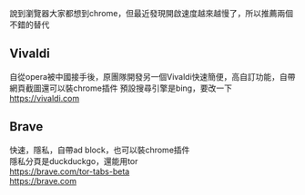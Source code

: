   說到瀏覽器大家都想到chrome，但最近發現開啟速度越來越慢了，所以推薦兩個不錯的替代  
  ## Vivaldi  
  自從opera被中國接手後，原團隊開發另一個Vivaldi快速簡便，高自訂功能，自帶網頁截圖還可以裝chrome插件 
  預設搜尋引擎是bing，要改一下  
  https://vivaldi.com  
  
  ## Brave
  快速，隱私，自帶ad block，也可以裝chrome插件  
  隱私分頁是duckduckgo，還能用tor  
  https://brave.com/tor-tabs-beta  
  https://brave.com  

